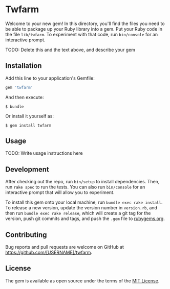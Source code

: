 # Twfarm

Welcome to your new gem! In this directory, you'll find the files you need to be able to package up your Ruby library into a gem. Put your Ruby code in the file `lib/twfarm`. To experiment with that code, run `bin/console` for an interactive prompt.

TODO: Delete this and the text above, and describe your gem

## Installation

Add this line to your application's Gemfile:

```ruby
gem 'twfarm'
```

And then execute:

    $ bundle

Or install it yourself as:

    $ gem install twfarm

## Usage

TODO: Write usage instructions here

## Development

After checking out the repo, run `bin/setup` to install dependencies. Then, run `rake spec` to run the tests. You can also run `bin/console` for an interactive prompt that will allow you to experiment.

To install this gem onto your local machine, run `bundle exec rake install`. To release a new version, update the version number in `version.rb`, and then run `bundle exec rake release`, which will create a git tag for the version, push git commits and tags, and push the `.gem` file to [rubygems.org](https://rubygems.org).

## Contributing

Bug reports and pull requests are welcome on GitHub at https://github.com/[USERNAME]/twfarm.

## License

The gem is available as open source under the terms of the [MIT License](https://opensource.org/licenses/MIT).
